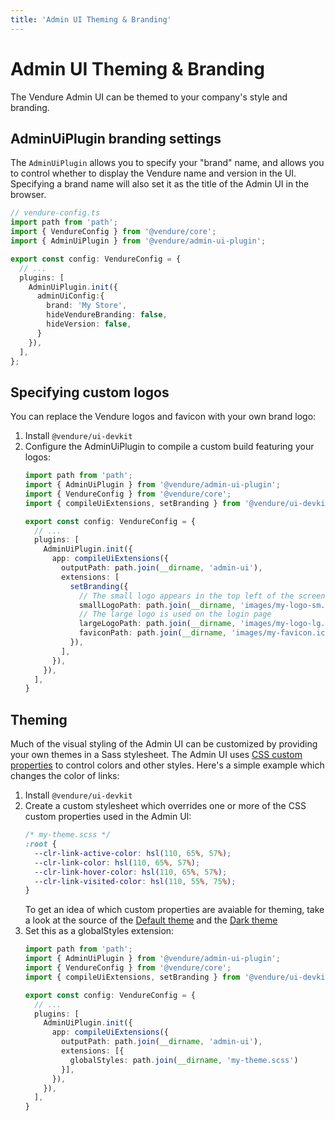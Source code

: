 ```yaml
---
title: 'Admin UI Theming & Branding'
---
```


# Admin UI Theming & Branding

The Vendure Admin UI can be themed to your company's style and branding.
    
## AdminUiPlugin branding settings

The `AdminUiPlugin` allows you to specify your "brand" name, and allows you to control whether to display the Vendure name and version in the UI. Specifying a brand name will also set it as the title of the Admin UI in the browser.

```TypeScript
// vendure-config.ts
import path from 'path';
import { VendureConfig } from '@vendure/core';
import { AdminUiPlugin } from '@vendure/admin-ui-plugin';

export const config: VendureConfig = {
  // ...
  plugins: [
    AdminUiPlugin.init({
      adminUiConfig:{
        brand: 'My Store',
        hideVendureBranding: false,
        hideVersion: false,
      }
    }),
  ],
};
```

## Specifying custom logos

You can replace the Vendure logos and favicon with your own brand logo:

1. Install `@vendure/ui-devkit`
2. Configure the AdminUiPlugin to compile a custom build featuring your logos:
    ```TypeScript
    import path from 'path';
    import { AdminUiPlugin } from '@vendure/admin-ui-plugin';
    import { VendureConfig } from '@vendure/core';
    import { compileUiExtensions, setBranding } from '@vendure/ui-devkit/compiler';
    
    export const config: VendureConfig = {
      // ...
      plugins: [
        AdminUiPlugin.init({
          app: compileUiExtensions({
            outputPath: path.join(__dirname, 'admin-ui'),
            extensions: [
              setBranding({
                // The small logo appears in the top left of the screen  
                smallLogoPath: path.join(__dirname, 'images/my-logo-sm.png'),
                // The large logo is used on the login page  
                largeLogoPath: path.join(__dirname, 'images/my-logo-lg.png'),
                faviconPath: path.join(__dirname, 'images/my-favicon.ico'),
              }),
            ],
          }),
        }),
      ],
    }
    ```

## Theming

Much of the visual styling of the Admin UI can be customized by providing your own themes in a Sass stylesheet. The Admin UI uses [CSS custom properties](https://developer.mozilla.org/en-US/docs/Web/CSS/--*) to control colors and other styles. Here's a simple example which changes the color of links:

1. Install `@vendure/ui-devkit`
2. Create a custom stylesheet which overrides one or more of the CSS custom properties used in the Admin UI:
    ```css
    /* my-theme.scss */
    :root {
      --clr-link-active-color: hsl(110, 65%, 57%);
      --clr-link-color: hsl(110, 65%, 57%);
      --clr-link-hover-color: hsl(110, 65%, 57%);
      --clr-link-visited-color: hsl(110, 55%, 75%);
    }
    ```
   To get an idea of which custom properties are avaiable for theming, take a look at the source of the [Default theme](https://github.com/vendure-ecommerce/vendure/tree/master/packages/admin-ui/src/lib/static/styles/theme/default.scss) and the [Dark theme](https://github.com/vendure-ecommerce/vendure/tree/master/packages/admin-ui/src/lib/static/styles/theme/dark.scss)
3. Set this as a globalStyles extension:   
    ```TypeScript
    import path from 'path';
    import { AdminUiPlugin } from '@vendure/admin-ui-plugin';
    import { VendureConfig } from '@vendure/core';
    import { compileUiExtensions, setBranding } from '@vendure/ui-devkit/compiler';
    
    export const config: VendureConfig = {
      // ...
      plugins: [
        AdminUiPlugin.init({
          app: compileUiExtensions({
            outputPath: path.join(__dirname, 'admin-ui'),
            extensions: [{
              globalStyles: path.join(__dirname, 'my-theme.scss')
            }],
          }),
        }),
      ],
    }
    ```
